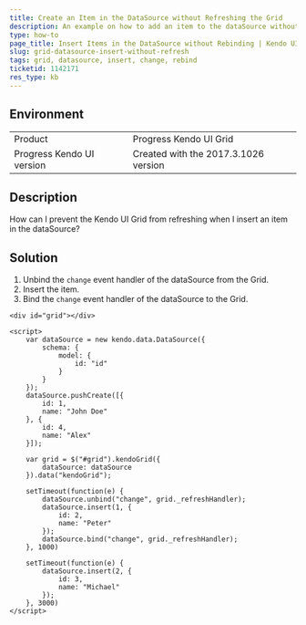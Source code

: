 ```yaml
---
title: Create an Item in the DataSource without Refreshing the Grid
description: An example on how to add an item to the dataSource without refreshing the Kendo UI Grid.
type: how-to
page_title: Insert Items in the DataSource without Rebinding | Kendo UI Grid for jQuery
slug: grid-datasource-insert-without-refresh
tags: grid, datasource, insert, change, rebind
ticketid: 1142171
res_type: kb
---
```


## Environment

<table>
 <tr>
  <td>Product</td>
  <td>Progress Kendo UI Grid</td>
 </tr>
 <tr>
  <td>Progress Kendo UI version</td>
  <td>Created with the 2017.3.1026 version</td>
 </tr>
</table>

## Description

How can I prevent the Kendo UI Grid from refreshing when I insert an item in the dataSource?

## Solution

1. Unbind the `change` event handler of the dataSource from the Grid.
1. Insert the item.
1. Bind the `change` event handler of the dataSource to the Grid.

```dojo
<div id="grid"></div>

<script>
    var dataSource = new kendo.data.DataSource({
        schema: {
            model: {
                id: "id"
            }
        }
    });
    dataSource.pushCreate([{
        id: 1,
        name: "John Doe"
    }, {
        id: 4,
        name: "Alex"
    }]);

    var grid = $("#grid").kendoGrid({
        dataSource: dataSource
    }).data("kendoGrid");

    setTimeout(function(e) {
        dataSource.unbind("change", grid._refreshHandler);
        dataSource.insert(1, {
            id: 2,
            name: "Peter"
        });
        dataSource.bind("change", grid._refreshHandler);
    }, 1000)

    setTimeout(function(e) {
        dataSource.insert(2, {
            id: 3,
            name: "Michael"
        });
    }, 3000)
</script>
```
